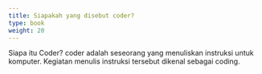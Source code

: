 ```yaml
---
title: Siapakah yang disebut coder?
type: book
weight: 20
---
```


Siapa itu Coder? coder adalah seseorang yang menuliskan instruksi untuk komputer. Kegiatan menulis instruksi tersebut dikenal sebagai coding.
